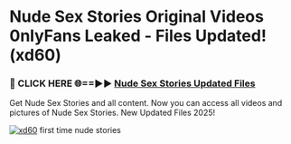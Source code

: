 # Nude Sex Stories Original Videos 0nlyFans Leaked - Files Updated! (xd60)

<h3>🔴 CLICK HERE 🌐==►► <a href="https://tinyurl.com/4mcuefdz" rel="nofollow">Nude Sex Stories Updated Files</a></h3>

Get Nude Sex Stories and all content. Now you can access all videos and pictures of Nude Sex Stories. New Updated Files 2025!

[![xd60](https://i.imgur.com/StAQSOY.gif)](https://tinyurl.com/4mcuefdz)
first time nude stories